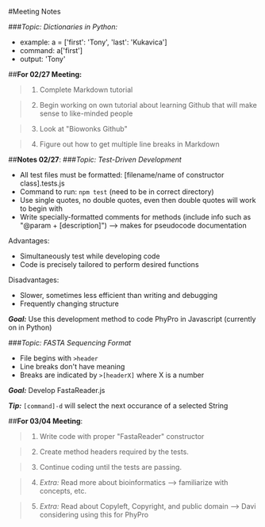 #Meeting Notes

###*Topic: Dictionaries in Python:*
* example: a = ['first': 'Tony', 'last': 'Kukavica']
* command: a['first']
* output: 'Tony'



##**For 02/27 Meeting:**
>1. Complete Markdown tutorial

>2. Begin working on own tutorial about learning Github that will make sense to like-minded people

>3. Look at "Biowonks Github"

>4. Figure out how to get multiple line breaks in Markdown



##**Notes 02/27**:
###*Topic: Test-Driven Development*

* All test files must be formatted: [filename/name of constructor class].tests.js
* Command to run: `npm test` (need to be in correct directory)
* Use single quotes, no double quotes, even then double quotes will work to begin with
* Write specially-formatted comments for methods (include info such as "@param + [description]")
    --> makes for pseudocode documentation

Advantages:
* Simultaneously test while developing code
* Code is precisely tailored to perform desired functions

Disadvantages:
* Slower, sometimes less efficient than writing and debugging
* Frequently changing structure

**_Goal:_** Use this development method to code PhyPro in Javascript (currently on in Python)


###*Topic: FASTA Sequencing Format*

* File begins with `>header`
* Line breaks don't have meaning
* Breaks are indicated by `>[headerX]` where X is a number

**_Goal:_** Develop FastaReader.js

**_Tip:_** `[command]-d` will select the next occurance of a selected String



##**For 03/04 Meeting**:

>1. Write code with proper "FastaReader" constructor

>2. Create method headers required by the tests.

>3. Continue coding until the tests are passing.

>4. *Extra:* Read more about bioinformatics --> familiarize with concepts, etc.

>5. *Extra:* Read about Copyleft, Copyright, and public domain --> Davi considering using this for PhyPro

